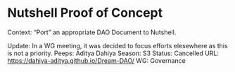 # Nutshell Proof of Concept

Context: “Port” an appropriate DAO Document to Nutshell. 

Update: In a WG meeting, it was decided to focus efforts elesewhere as this is not a priority.
Peeps: Aditya Dahiya
Season: S3
Status: Cancelled
URL: https://dahiya-aditya.github.io/Dream-DAO/
WG: Governance